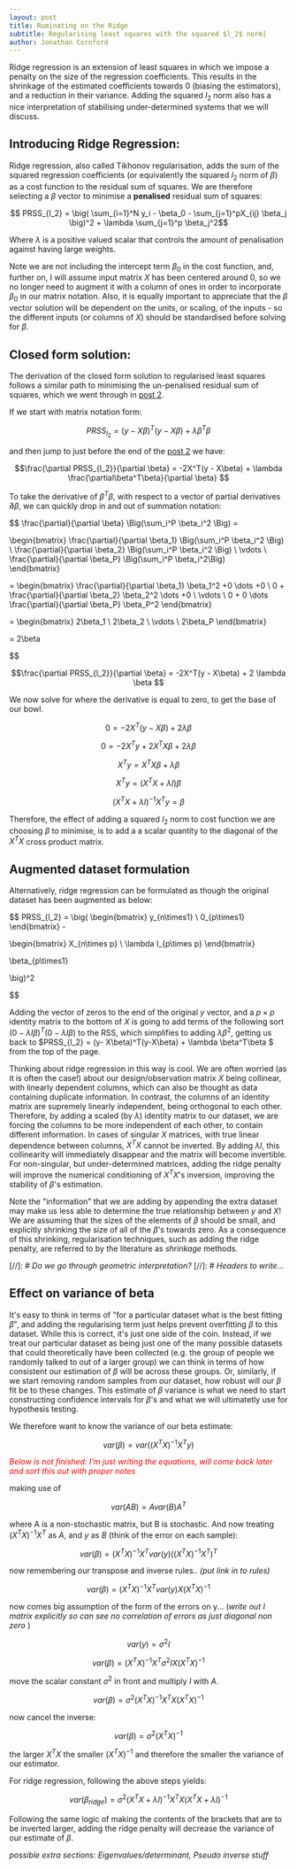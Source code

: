 ```yaml
---
layout: post
title: Ruminating on the Ridge
subtitle: Regularising least squares with the squared $l_2$ norm]
author: Jonathan Cornford
---
```


Ridge regression is an extension of least squares in which we impose a penalty on the size of the regression coefficients.
This results in the shrinkage of the estimated coefficients towards 0 (biasing the estimators), and a reduction in their variance. Adding the squared $l_2$ norm
also has a nice interpretation of stabilising under-determined systems that we will discuss.

## Introducing Ridge Regression:
Ridge regression, also called Tikhonov regularisation, adds the sum of the squared regression coefficients (or equivalently the squared $l_2$ norm of $\beta$) as a cost function to the residual sum of squares.
 We are therefore selecting a $\beta$ vector to minimise a **penalised** residual sum of squares:

$$ PRSS_{l_2} =  \big( \sum_{i=1}^N y_i - \beta_0 - \sum_{j=1}^pX_{ij} \beta_j \big)^2 + \lambda \sum_{j=1}^p \beta_j^2$$

Where $\lambda$ is a positive valued scalar that controls the amount of penalisation against having large weights. 

Note we are not including the intercept term $\beta_0$ in the cost function, and, further on, I will assume input matrix $X$ has been centered around
0, so we no longer need to augment it with a column of ones in order to incorporate $\beta_0$ in our matrix notation. Also, it is equally important to appreciate
 that the $\beta$ vector solution will be dependent on the units, or scaling, of the inputs - so the different inputs (or columns of $X$) should be standardised  before solving for $\beta$.

## Closed form solution:
The derivation of the closed form solution to regularised least squares follows a similar path to minimising the un-penalised residual sum of squares, which we went through
in [post 2](../2017-02-07-least-squares-for-dummies).

If we start with matrix notation form:

$$ PRSS_{l_2} = (y- X\beta)^T(y-X\beta) + \lambda \beta^T\beta $$

and then jump to just before the end of the [post 2](..\2017-02-08-least-squares-for-dummies) we have:

$$\frac{\partial PRSS_{l_2}}{\partial \beta} = -2X^T(y - X\beta) + \lambda \frac{\partial\beta^T\beta}{\partial \beta} $$

To take the derivative of $\beta^T\beta$, with respect to a vector of partial derivatives $\partial\beta$, we can quickly drop in and out of summation notation:

$$
\frac{\partial}{\partial \beta} \Big(\sum_i^P \beta_i^2 \Big) = 

\begin{bmatrix}
 \frac{\partial}{\partial \beta_1} \Big(\sum_i^P \beta_i^2 \Big)  \\
 \frac{\partial}{\partial \beta_2} \Big(\sum_i^P \beta_i^2 \Big)   \\
  \vdots \\
  \frac{\partial}{\partial \beta_P} \Big(\sum_i^P \beta_i^2\Big)  
\end{bmatrix}

= \begin{bmatrix}
 \frac{\partial}{\partial \beta_1} \beta_1^2 +0 \dots +0   \\
 0 + \frac{\partial}{\partial \beta_2} \beta_2^2  \dots +0    \\
  \vdots \\
 0 + 0 \dots  \frac{\partial}{\partial \beta_P} \beta_P^2
\end{bmatrix}

= \begin{bmatrix}
  2\beta_1 \\
  2\beta_2 \\
  \vdots \\
  2\beta_P
    \end{bmatrix}

= 2\beta
    
$$

$$\frac{\partial PRSS_{l_2}}{\partial \beta} = -2X^T(y - X\beta) + 2 \lambda \beta $$

We now solve for where the derivative is equal to zero, to get the base of our bowl.

$$ 0 = -2X^T(y - X\beta) + 2 \lambda \beta $$

$$ 0 = -2X^Ty + 2X^TX\beta + 2\lambda \beta $$

$$ X^Ty = X^TX\beta + \lambda \beta $$

$$ X^Ty = (X^TX + \lambda I )\beta $$

$$ (X^TX + \lambda I )^{-1}X^Ty = \beta $$

Therefore, the effect of adding a squared $l_2$ norm to cost function we are choosing $\beta$ to minimise, is to add a a scalar
quantity to the diagonal of the $X^TX$ cross product matrix. 

## Augmented dataset formulation
Alternatively, ridge regression can be formulated as though the original dataset has been augmented as below:
 
$$
PRSS_{l_2} = \big(
  \begin{bmatrix}
  y_{n\times1} \\
  0_{p\times1}
    \end{bmatrix} -
   
   \begin{bmatrix}
   X_{n\times p} \\
   \lambda I_{p\times p} 
   \end{bmatrix}
   
   \beta_{p\times1}
   
   \big)^2
    
$$

Adding the vector of zeros to the end of the original $y$ vector, and a $p\times p$ identity matrix to the bottom of $X$ is 
 going to add terms of the following sort $(0-\lambda I\beta)^T(0-\lambda I\beta)$ to the RSS, which simplifies to adding $\lambda\beta^2$,
  getting us back to $PRSS_{l_2} = (y- X\beta)^T(y-X\beta) + \lambda \beta^T\beta $ from the top of the page.
  
Thinking about ridge regression in this way is cool. We are often worried (as it is often the case!) about our design/observation matrix $X$ being 
collinear, with linearly dependent columns, which can also be thought as data containing duplicate information. In contrast, the columns
of an identity matrix are supremely linearly independent, being orthogonal to each other. Therefore, by adding a scaled (by $\lambda$)
identity matrix to our dataset, we are forcing the columns to be more independent of each other, to contain different information. In cases of singular
$X$ matrices, with true linear dependence between columns, $X^TX$ cannot be inverted. By adding $\lambda I$, this collinearity will immediately disappear and the matrix will become invertible. 
For non-singular, but under-determined matrices, adding the ridge penalty will improve the numerical conditioning of $X^TX$'s inversion, improving the stability of $\beta$'s estimation.

Note the "information" that we are adding by appending the extra dataset may make us
less able to determine the true relationship between $y$ and $X$! We are assuming that the sizes of the elements of
 $\beta$ should be small, and explicitly shrinking the size of all of the $\beta$'s towards zero. As a consequence of
 this shrinking, regularisation techniques, such as adding the ridge penalty, are referred to by the literature as 
 *shrinkage* methods.
  
[//]: # *Do we go through geometric interpretation?*
[//]: # *Headers to write...*

## Effect on variance of beta

It's easy to think in terms of "for a particular dataset what is the best fitting $\beta$", and adding the regularising term
just helps prevent overfitting $\beta$ to this dataset. While this is correct, it's just one side of the coin. Instead, if
 we treat our particular dataset as being just one of the many possible datasets that could theoretically have been collected 
 (e.g. the group of people we randomly talked to out of a larger group) we can think in terms of how consistent our estimation
 of $\beta$ will be across these groups. Or, similarly, if we start removing random samples from our dataset, how robust will our
 $\beta$ fit be to these changes. This estimate of $\beta$ variance is what we need to start constructing confidence intervals for 
 $\beta$'s and what we will ultimatetly use for hypothesis testing. 
 
We therefore want to know the variance of our beta estimate:

$$ var(\beta) = var\big((X^TX)^{-1}X^Ty\big) $$

<span style="color:red">*Below is not finished: I'm just writing the equations, will come back later and sort this out with proper notes*</span>

making use of

$$var(AB) = A var(B) A^T$$

where A is a non-stochastic matrix, but B is stochastic. And now treating $(X^TX)^{-1}X^T$ as $A$, and $y$ as $B$ (think of the error on each sample):

$$ var(\beta) = (X^TX)^{-1}X^T var(y) \big((X^TX)^{-1}X^T \big)^T $$

now remembering our transpose and inverse rules.. *(put link in to rules)*

$$ var(\beta) = (X^TX)^{-1}X^T var(y) X (X^TX)^{-1}$$

now comes big assumption of the form of the errors on y... (*write out I matrix explicitly so can see no correlation of errors as just diagonal non zero*
)

$$ var(y) = \sigma^2I$$

$$ var(\beta) = (X^TX)^{-1}X^T \sigma^2I X (X^TX)^{-1}$$

move the scalar constant $\sigma^2$ in front and multiply $I$ with $A$. 

$$ var(\beta) = \sigma^2 (X^TX)^{-1}X^T X (X^TX)^{-1}$$

now cancel the inverse:

$$ var(\beta) = \sigma^2 (X^TX)^{-1}$$

the larger $X^TX$ the smaller $(X^TX)^{-1}$ and therefore the smaller the variance of our estimator.

For ridge regression, following the above steps yields:

$$var(\beta_{ridge}) = \sigma^2(X^TX+\lambda I)^{-1}X^TX(X^TX+\lambda I)^{-1}$$

Following the same logic of making the contents of the brackets that are to be inverted larger, 
adding the ridge penalty will decrease the variance of our estimate of $\beta$.

*possible extra sections: Eigenvalues/determinant, Pseudo inverse stuff*